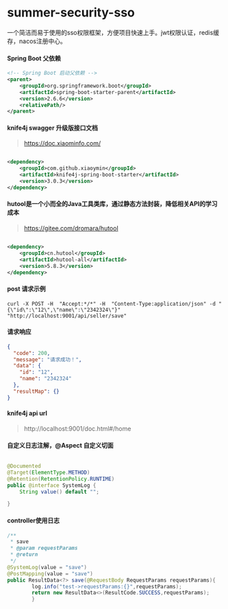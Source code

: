 # summer-security-sso

一个简洁而易于使用的sso权限框架，方便项目快速上手。jwt权限认证，redis缓存，nacos注册中心。

#### Spring Boot 父依赖

```xml
<!-- Spring Boot 启动父依赖 -->
<parent>
    <groupId>org.springframework.boot</groupId>
    <artifactId>spring-boot-starter-parent</artifactId>
    <version>2.6.6</version>
    <relativePath/>
</parent>
```

#### knife4j swagger 升级版接口文档
> https://doc.xiaominfo.com/
```xml

<dependency>
    <groupId>com.github.xiaoymin</groupId>
    <artifactId>knife4j-spring-boot-starter</artifactId>
    <version>3.0.3</version>
</dependency>
```

#### hutool是一个小而全的Java工具类库，通过静态方法封装，降低相关API的学习成本

> https://gitee.com/dromara/hutool

```xml

<dependency>
    <groupId>cn.hutool</groupId>
    <artifactId>hutool-all</artifactId>
    <version>5.8.3</version>
</dependency>
```

#### post 请求示例

```text
curl -X POST -H  "Accept:*/*" -H  "Content-Type:application/json" -d "{\"id\":\"12\",\"name\":\"2342324\"}" "http://localhost:9001/api/seller/save"
```

#### 请求响应

```json
{
  "code": 200,
  "message": "请求成功！",
  "data": {
    "id": "12",
    "name": "2342324"
  },
  "resultMap": {}
}
```

#### knife4j api url

> http://localhost:9001/doc.html#/home

#### 自定义日志注解，@Aspect 自定义切面

```java

@Documented
@Target(ElementType.METHOD)
@Retention(RetentionPolicy.RUNTIME)
public @interface SystemLog {
    String value() default "";

}
```

#### controller使用日志

```java
/**
 * save
 * @param requestParams
 * @return
 */
@SystemLog(value = "save")
@PostMapping(value = "save")
public ResultData<?> save(@RequestBody RequestParams requestParams){
        log.info("test->requestParams:{}",requestParams);
        return new ResultData<>(ResultCode.SUCCESS,requestParams);
        }
```